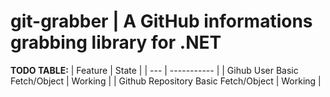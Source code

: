 # git-grabber | A GitHub informations grabbing library for .NET
**TODO TABLE:**
| Feature | State |
| --- | ----------- |
| Gihub User Basic Fetch/Object | Working |
| Github Repository Basic Fetch/Object | Working |